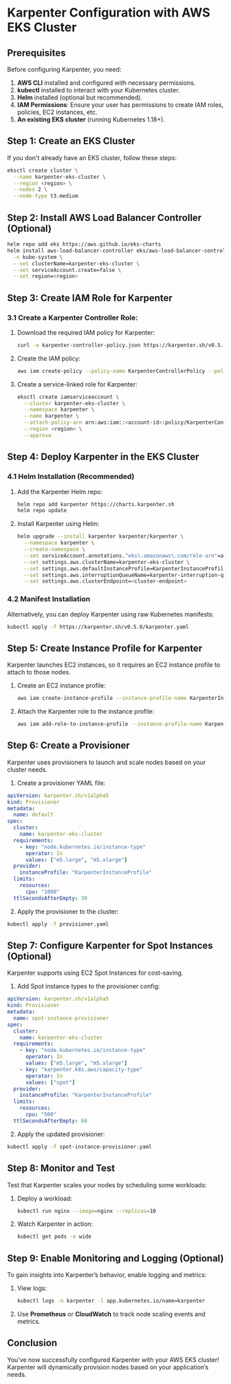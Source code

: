 
# Karpenter Configuration with AWS EKS Cluster

## Prerequisites

Before configuring Karpenter, you need:
1. **AWS CLI** installed and configured with necessary permissions.
2. **kubectl** installed to interact with your Kubernetes cluster.
3. **Helm** installed (optional but recommended).
4. **IAM Permissions**: Ensure your user has permissions to create IAM roles, policies, EC2 instances, etc.
5. **An existing EKS cluster** (running Kubernetes 1.18+).

## Step 1: Create an EKS Cluster
If you don't already have an EKS cluster, follow these steps:
```bash
eksctl create cluster \
  --name karpenter-eks-cluster \
  --region <region> \
  --nodes 2 \
  --node-type t3.medium
```

## Step 2: Install AWS Load Balancer Controller (Optional)
```bash
helm repo add eks https://aws.github.io/eks-charts
helm install aws-load-balancer-controller eks/aws-load-balancer-controller \
  -n kube-system \
  --set clusterName=karpenter-eks-cluster \
  --set serviceAccount.create=false \
  --set region=<region>
```

## Step 3: Create IAM Role for Karpenter

### 3.1 Create a Karpenter Controller Role:
1. Download the required IAM policy for Karpenter:
   ```bash
   curl -o karpenter-controller-policy.json https://karpenter.sh/v0.5.0/karpenter-controller-policy.json
   ```
2. Create the IAM policy:
   ```bash
   aws iam create-policy --policy-name KarpenterControllerPolicy --policy-document file://karpenter-controller-policy.json
   ```
3. Create a service-linked role for Karpenter:
   ```bash
   eksctl create iamserviceaccount \
     --cluster karpenter-eks-cluster \
     --namespace karpenter \
     --name karpenter \
     --attach-policy-arn arn:aws:iam::<account-id>:policy/KarpenterControllerPolicy \
     --region <region> \
     --approve
   ```

## Step 4: Deploy Karpenter in the EKS Cluster

### 4.1 Helm Installation (Recommended)
1. Add the Karpenter Helm repo:
   ```bash
   helm repo add karpenter https://charts.karpenter.sh
   helm repo update
   ```
2. Install Karpenter using Helm:
   ```bash
   helm upgrade --install karpenter karpenter/karpenter \
     --namespace karpenter \
     --create-namespace \
     --set serviceAccount.annotations."eks\.amazonaws\.com/role-arn"=arn:aws:iam::<account-id>:role/<role-name> \
     --set settings.aws.clusterName=karpenter-eks-cluster \
     --set settings.aws.defaultInstanceProfile=KarpenterInstanceProfile \
     --set settings.aws.interruptionQueueName=karpenter-interruption-queue \
     --set settings.aws.clusterEndpoint=<cluster-endpoint>
   ```

### 4.2 Manifest Installation
Alternatively, you can deploy Karpenter using raw Kubernetes manifests:
```bash
kubectl apply -f https://karpenter.sh/v0.5.0/karpenter.yaml
```

## Step 5: Create Instance Profile for Karpenter

Karpenter launches EC2 instances, so it requires an EC2 instance profile to attach to those nodes.

1. Create an EC2 instance profile:
   ```bash
   aws iam create-instance-profile --instance-profile-name KarpenterInstanceProfile
   ```
2. Attach the Karpenter role to the instance profile:
   ```bash
   aws iam add-role-to-instance-profile --instance-profile-name KarpenterInstanceProfile --role-name <karpenter-node-role>
   ```

## Step 6: Create a Provisioner
Karpenter uses provisioners to launch and scale nodes based on your cluster needs.

1. Create a provisioner YAML file:
```yaml
apiVersion: karpenter.sh/v1alpha5
kind: Provisioner
metadata:
  name: default
spec:
  cluster:
    name: karpenter-eks-cluster
  requirements:
    - key: "node.kubernetes.io/instance-type"
      operator: In
      values: ["m5.large", "m5.xlarge"]
  provider:
    instanceProfile: "KarpenterInstanceProfile"
  limits:
    resources:
      cpu: "1000"
  ttlSecondsAfterEmpty: 30
```

2. Apply the provisioner to the cluster:
```bash
kubectl apply -f provisioner.yaml
```

## Step 7: Configure Karpenter for Spot Instances (Optional)

Karpenter supports using EC2 Spot Instances for cost-saving.

1. Add Spot instance types to the provisioner config:
```yaml
apiVersion: karpenter.sh/v1alpha5
kind: Provisioner
metadata:
  name: spot-instance-provisioner
spec:
  cluster:
    name: karpenter-eks-cluster
  requirements:
    - key: "node.kubernetes.io/instance-type"
      operator: In
      values: ["m5.large", "m5.xlarge"]
    - key: "karpenter.k8s.aws/capacity-type"
      operator: In
      values: ["spot"]
  provider:
    instanceProfile: "KarpenterInstanceProfile"
  limits:
    resources:
      cpu: "500"
  ttlSecondsAfterEmpty: 60
```

2. Apply the updated provisioner:
```bash
kubectl apply -f spot-instance-provisioner.yaml
```

## Step 8: Monitor and Test
Test that Karpenter scales your nodes by scheduling some workloads:
1. Deploy a workload:
   ```bash
   kubectl run nginx --image=nginx --replicas=10
   ```
2. Watch Karpenter in action:
   ```bash
   kubectl get pods -o wide
   ```

## Step 9: Enable Monitoring and Logging (Optional)

To gain insights into Karpenter’s behavior, enable logging and metrics:
1. View logs:
   ```bash
   kubectl logs -n karpenter -l app.kubernetes.io/name=karpenter
   ```
2. Use **Prometheus** or **CloudWatch** to track node scaling events and metrics.

## Conclusion
You’ve now successfully configured Karpenter with your AWS EKS cluster! Karpenter will dynamically provision nodes based on your application’s needs.
